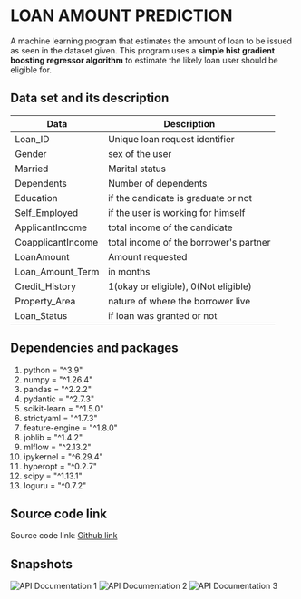 # LOAN AMOUNT PREDICTION  

A machine learning program that estimates the amount of loan to be issued as seen in the dataset given. This program uses a **simple hist gradient boosting regressor algorithm** to estimate the likely loan user should be eligible for.  

## Data set and its description  

| Data              | Description                            |
|-------------------|----------------------------------------|
| Loan_ID           | Unique loan request identifier         |
| Gender            | sex of the user                        |
| Married           | Marital status                         |
| Dependents        | Number of dependents                   |
| Education         | if the candidate is graduate or not    |
| Self_Employed     | if the user is working for himself     |
| ApplicantIncome   | total income of the candidate          |
| CoapplicantIncome | total income of the borrower's partner |
| LoanAmount        | Amount requested                       |
| Loan_Amount_Term  | in months                              |
| Credit_History    | 1(okay or eligible), 0(Not eligible)   |
| Property_Area     | nature of where the borrower live      |
| Loan_Status       | if loan was granted or not             |

## Dependencies and packages  

1. python = "^3.9"
2. numpy = "^1.26.4"
3. pandas = "^2.2.2"
4. pydantic = "^2.7.3"
5. scikit-learn = "^1.5.0"
6. strictyaml = "^1.7.3"
7. feature-engine = "^1.8.0"
8. joblib = "^1.4.2"
9. mlflow = "^2.13.2"
10. ipykernel = "^6.29.4"
11. hyperopt = "^0.2.7"
12. scipy = "^1.13.1"
13. loguru = "^0.7.2"

## Source code link  

Source code link:
[Github link](https://github.com/chibuikeeugene/loan-amount-prediction.git)

## Snapshots

![API Documentation 1](<Screenshot 2024-06-22 at 4.15.49 am.png>)
![API Documentation 2](<Screenshot 2024-06-22 at 4.16.43 am.png>)
![API Documentation 3](<Screenshot 2024-06-22 at 4.16.54 am.png>)
